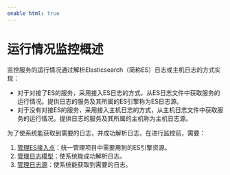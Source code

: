 ```yaml
---
enable html: true
---
```

# 运行情况监控概述

监控服务的运行情况通过解析Elasticsearch（简称ES）日志或主机日志的方式实现：     
* 对于对接了ES的服务，采用接入ES日志的方式，从ES日志文件中获取服务的运行情况。提供日志的服务及其所属的ES引擎称为ES日志源。
* 对于没有对接ES的服务，采用接入主机日志的方式，从主机日志文件中获取服务的运行情况。提供日志的服务及其所属的主机称为主机日志源。

为了使系统能获取到需要的日志，并成功解析日志，在进行监控前，需要：
1. [管理ES接入点](6.7.4-manage-ES-ap.md)：统一管理项目中需要用到的ES引擎资源。
2. [管理日志模型](15.3.3.0-config-log-model.md)：使系统能成功解析日志。
3. [管理日志源](15.3.3.2-config-log-origin.md)：使系统能获取到需要的日志。

